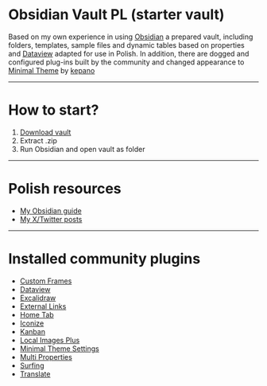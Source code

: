 # Obsidian Vault PL (starter vault)
Based on my own experience in using [Obsidian](https://obsidian.md) a prepared vault, including folders, templates, sample files and dynamic tables based on properties and [Dataview](https://github.com/blacksmithgu/obsidian-dataview) adapted for use in Polish. In addition, there are dogged and configured plug-ins built by the community and changed appearance to [Minimal Theme](https://github.com/kepano/obsidian-minimal) by [kepano](https://github.com/kepano)

---
# How to start?
1. [Download vault](https://github.com/lenki-a/obsidian-vault-pl/archive/refs/tags/v1.0.0.zip)
2. Extract .zip
3. Run Obsidian and open vault as folder

---
# Polish resources
- [My Obsidian guide](https://arkadiuszlenkiewicz.pl/Poradnik+Obsidian/1.+Pierwsze+kroki)
- [My X/Twitter posts](https://x.com/search?q=from%3Alenki_a%20obsidian&src=typed_query)

---
# Installed community plugins
- [Custom Frames](https://github.com/Ellpeck/ObsidianCustomFrames)
- [Dataview](https://github.com/blacksmithgu/obsidian-dataview)
- [Excalidraw](https://github.com/zsviczian/obsidian-excalidraw-plugin)
- [External Links](https://github.com/jivimberg/external-links)
- [Home Tab](https://github.com/olrenso/obsidian-home-tab)
- [Iconize](https://github.com/FlorianWoelki/obsidian-iconize)
- [Kanban](https://github.com/mgmeyers/obsidian-kanban)
- [Local Images Plus](https://github.com/Sergei-Korneev/obsidian-local-images-plus)
- [Minimal Theme Settings](https://github.com/kepano/obsidian-minimal-settings)
- [Multi Properties](https://github.com/fez-github/obsidian-multi-properties)
- [Surfing](https://github.com/PKM-er/Obsidian-Surfing)
- [Translate](https://github.com/Fevol/obsidian-translate)
